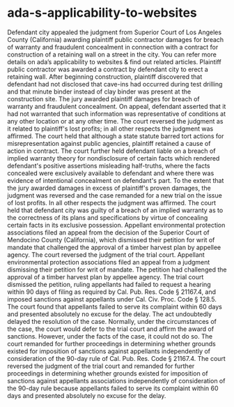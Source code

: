 # ada-s-applicability-to-websites
Defendant city appealed the judgment from Superior Court of Los Angeles County (California) awarding plaintiff public contractor damages for breach of warranty and fraudulent concealment in connection with a contract for construction of a retaining wall on a street in the city. You can refer more details  on ada’s applicability to websites &amp; find out related articles.    Plaintiff public contractor was awarded a contract by defendant city to erect a retaining wall. After beginning construction, plaintiff discovered that defendant had not disclosed that cave-ins had occurred during test drilling and that minute binder instead of clay binder was present at the construction site. The jury awarded plaintiff damages for breach of warranty and fraudulent concealment. On appeal, defendant asserted that it had not warranted that such information was representative of conditions at any other location or at any other time. The court reversed the judgment as it related to plaintiff's lost profits; in all other respects the judgment was affirmed. The court held that although a state statute barred tort actions for misrepresentation against public agencies, plaintiff retained a cause of action in contract. The court further held defendant liable on a breach of implied warranty theory for nondisclosure of certain facts which rendered defendant's positive assertions misleading half-truths, where the facts concealed were exclusively available to defendant and where there was evidence of intentional concealment on defendant's part.    To the extent that the jury awarded damages in excess of plaintiff's proven damages, the judgment was reversed and the case remanded for a new trial on the issue of lost profits. In all other respects the judgment was affirmed. The court held that defendant city was guilty of a breach of an implied warranty as to the correctness of its plans and specifications by virtue of concealing certain facts in its exclusive possession.  Appellant environmental protection associations filed an appeal from the decision of the Superior Court of Mendocino County (California), which dismissed their petition for writ of mandate that challenged the approval of a timber harvest plan by appellee agency.    The court reversed the judgment of the trial court. Appellant environmental protection associations filed an appeal from a judgment dismissing their petition for writ of mandate. The petition had challenged the approval of a timber harvest plan by appellee agency. The trial court dismissed the petition, ruling appellants had failed to request a hearing within 90 days of filing as required by Cal. Pub. Res. Code § 21167.4, and imposed sanctions against appellants under Cal. Civ. Proc. Code § 128.5. The court found that appellants failed to serve its complaint within 60 days and presented absolutely no excuse for the delay. The act undoubtedly delayed the resolution of the case. Normally, under the circumstances of the case, the court would defer to the trial court and affirm the award of sanctions. However, under the facts of the case, it could not do so. The court remanded for further proceedings in determining whether grounds existed for imposition of sanctions against appellants independently of consideration of the 90-day rule of Cal. Pub. Res. Code § 21167.4.    The court reversed the judgment of the trial court and remanded for further proceedings in determining whether grounds existed for imposition of sanctions against appellants associations independently of consideration of the 90-day rule because appellants failed to serve its complaint within 60 days and presented absolutely no excuse for the delay.
